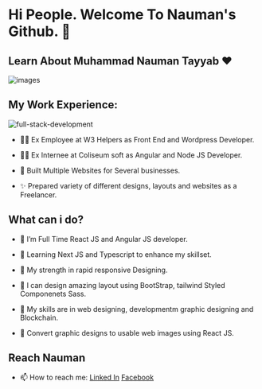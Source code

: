 # Hi People. Welcome To Nauman's Github. 👋

## Learn About Muhammad Nauman Tayyab ❤️

![images](https://user-images.githubusercontent.com/39854061/186687167-a3f6416c-161f-4b4e-9f41-7158e8b1ef14.png)

## My Work Experience:

![full-stack-development](https://user-images.githubusercontent.com/39854061/186698592-011f0eea-eb85-49d5-865d-d36335a4a035.gif)

* 🙋‍♂️ Ex Employee at W3 Helpers as Front End and Wordpress Developer.

* 🙋‍♂️ Ex Internee at Coliseum soft as Angular and Node JS Developer.

* 🚀 Built Multiple Websites for Several businesses.

* ✨ Prepared variety of different designs, layouts and websites as a Freelancer.

## What can i do?

* 🌱 I’m Full Time React JS and Angular JS developer.

* 🌱 Learning Next JS and Typescript to enhance my skillset.

* 💪 My strength in rapid responsive Designing.

* 🎨 I can design amazing layout using BootStrap, tailwind Styled Componenets Sass.

* 👯 My skills are in web designing, developmentm graphic designing and Blockchain.

* 🔨 Convert graphic designs to usable web images using React JS.

## Reach Nauman

* 📫 How to reach me: <a href="https://www.linkedin.com/in/muhammad-nauman-t-bb85b3109/">Linked In</a> <a href="https://www.facebook.com/nauman.ansary/">Facebook</a>
